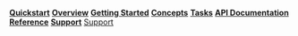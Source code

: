 **[Quickstart]({{site.baseurl}}/start/quickstart.html)**
**[Overview]({{site.baseurl}}/overview/overview.html)**
**[Getting Started]({{site.baseurl}}/start/getting-started-cmd-line.html)**
**[Concepts]({{site.baseurl}}/concepts/businessnetwork.html)**
**[Tasks]({{site.baseurl}}/tasks/prerequisites.html)**
**[API Documentation]({{site.baseurl}}/jsdoc/index.html)**
**[Reference]({{site.baseurl}}/reference/MeetTheModules.html)**
**[Support]({{site.baseurl}}/support/index.html)**
[Support]({{site.baseurl}}/support/index.html)
